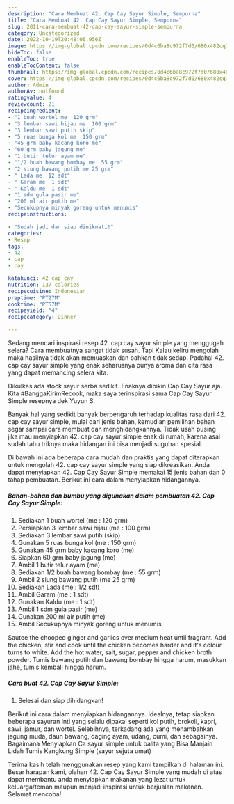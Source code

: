 ```yaml
---
description: "Cara Membuat 42. Cap Cay Sayur Simple, Sempurna"
title: "Cara Membuat 42. Cap Cay Sayur Simple, Sempurna"
slug: 2011-cara-membuat-42-cap-cay-sayur-simple-sempurna
category: Uncategorized
date: 2022-10-19T20:48:06.956Z
image: https://img-global.cpcdn.com/recipes/0d4c6ba8c972f7d0/680x482cq70/42-cap-cay-sayur-simple-foto-resep-utama.jpg
hideToc: false
enableToc: true
enableTocContent: false
thumbnail: https://img-global.cpcdn.com/recipes/0d4c6ba8c972f7d0/680x482cq70/42-cap-cay-sayur-simple-foto-resep-utama.jpg
cover: https://img-global.cpcdn.com/recipes/0d4c6ba8c972f7d0/680x482cq70/42-cap-cay-sayur-simple-foto-resep-utama.jpg
author: Admin
authorAv: notfound
ratingvalue: 4
reviewcount: 21
recipeingredient:
- "1 buah wortel me  120 grm"
- "3 lembar sawi hijau me  100 grm"
- "3 lembar sawi putih skip"
- "5 ruas bunga kol me  150 grm"
- "45 grm baby kacang koro me"
- "60 grm baby jagung me"
- "1 butir telur ayam me"
- "1/2 buah bawang bombay me  55 grm"
- "2 siung bawang putih me 25 grm"
- " Lada me  12 sdt"
- " Garam me  1 sdt"
- " Kaldu me  1 sdt"
- "1 sdm gula pasir me"
- "200 ml air putih me"
- "Secukupnya minyak goreng untuk menumis"
recipeinstructions:

- "Sudah jadi dan siap dinikmati!"
categories:
- Resep
tags:
- 42
- cap
- cay

katakunci: 42 cap cay 
nutrition: 137 calories
recipecuisine: Indonesian
preptime: "PT27M"
cooktime: "PT57M"
recipeyield: "4"
recipecategory: Dinner

---
```



Sedang mencari inspirasi resep 42. cap cay sayur simple yang menggugah selera? Cara membuatnya sangat tidak susah. Tapi Kalau keliru mengolah maka hasilnya tidak akan memuaskan dan bahkan tidak sedap. Padahal 42. cap cay sayur simple yang enak seharusnya punya aroma dan cita rasa yang dapat memancing selera kita.


Dikulkas ada stock sayur serba sedikit. Enaknya dibikin Cap Cay Sayur aja. Kita #BanggaKirimRecook, maka saya terinspirasi sama Cap Cay Sayur Simple resepnya dek Yuyun S.

Banyak hal yang sedikit banyak berpengaruh terhadap kualitas rasa dari 42. cap cay sayur simple, mulai dari jenis bahan, kemudian pemilihan bahan segar sampai cara membuat dan menghidangkannya. Tidak usah pusing jika mau menyiapkan 42. cap cay sayur simple enak di rumah, karena asal sudah tahu triknya maka hidangan ini bisa menjadi suguhan spesial.


Di bawah ini ada beberapa cara mudah dan praktis yang dapat diterapkan untuk mengolah 42. cap cay sayur simple yang siap dikreasikan. Anda dapat menyiapkan 42. Cap Cay Sayur Simple memakai 15 jenis bahan dan 0 tahap pembuatan. Berikut ini cara dalam menyiapkan hidangannya.

<!--inarticleads1-->

##### Bahan-bahan dan bumbu yang digunakan dalam pembuatan 42. Cap Cay Sayur Simple:

1. Sediakan 1 buah wortel (me : 120 grm)
1. Persiapkan 3 lembar sawi hijau (me : 100 grm)
1. Sediakan 3 lembar sawi putih (skip)
1. Gunakan 5 ruas bunga kol (me : 150 grm)
1. Gunakan 45 grm baby kacang koro (me)
1. Siapkan 60 grm baby jagung (me)
1. Ambil 1 butir telur ayam (me)
1. Sediakan 1/2 buah bawang bombay (me : 55 grm)
1. Ambil 2 siung bawang putih (me 25 grm)
1. Sediakan  Lada (me : 1/2 sdt)
1. Ambil  Garam (me : 1 sdt)
1. Gunakan  Kaldu (me : 1 sdt)
1. Ambil 1 sdm gula pasir (me)
1. Gunakan 200 ml air putih (me)
1. Ambil Secukupnya minyak goreng untuk menumis


Sautee the chooped ginger and garlics over medium heat until fragrant. Add the chicken, stir and cook until the chicken becomes harder and it&#39;s colour turns to white. Add the hot water, salt, sugar, pepper and chicken broth powder. Tumis bawang putih dan bawang bombay hingga harum, masukkan jahe, tumis kembali hingga harum. 

<!--inarticleads2-->

##### Cara buat 42. Cap Cay Sayur Simple:


1. Selesai dan siap dihidangkan!

Berikut ini cara dalam menyiapkan hidangannya. Idealnya, tetap siapkan beberapa sayuran inti yang selalu dipakai seperti kol putih, brokoli, kapri, sawi, jamur, dan wortel. Selebihnya, terkadang ada yang menambahkan jagung muda, daun bawang, daging ayam, udang, cumi, dan sebagainya. Bagaimana Menyiapkan Ca sayur simple untuk balita yang Bisa Manjain Lidah Tumis Kangkung Simple (sayur sejuta umat) 

Terima kasih telah menggunakan resep yang kami tampilkan di halaman ini. Besar harapan kami, olahan 42. Cap Cay Sayur Simple yang mudah di atas dapat membantu anda menyiapkan makanan yang lezat untuk keluarga/teman maupun menjadi inspirasi untuk berjualan makanan. Selamat mencoba!
